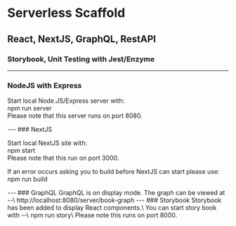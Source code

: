 # Serverless Scaffold
## React, NextJS, GraphQL, RestAPI
### Storybook, Unit Testing with Jest/Enzyme

---
### NodeJS with Express
<p>Start local Node.JS/Express server with:<br/>
npm run server<br/>
Please note that this server runs on port 8080.</p>
---
### NextJS
<p>Start local NextJS site with:<br/>
npm start<br/>
Please note that this run on port 3000.</p>

<p>If an error occurs asking you to build before NextJS can start please use:<br/>
npm run build</p>
---
### GraphQL
GraphQL is on display mode. The graph can be viewed at --\
http://localhost:8080/server/book-graph
---
### Storybook
Storybook has been added to display React components.\
You can start story book with --\
npm run story\
Please note this runs on port 8000.

